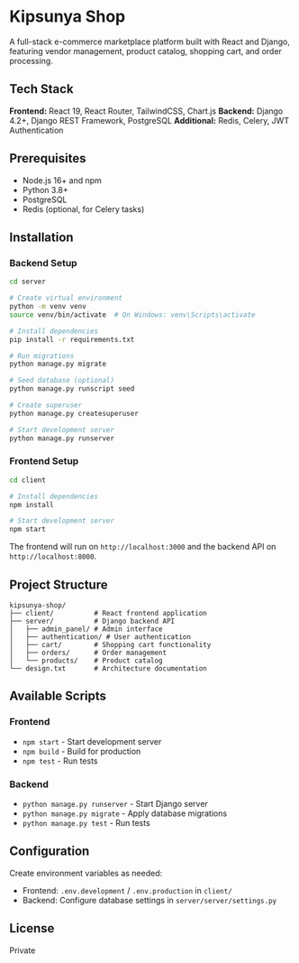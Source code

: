 # Kipsunya Shop

A full-stack e-commerce marketplace platform built with React and Django, featuring vendor management, product catalog, shopping cart, and order processing.

## Tech Stack

**Frontend:** React 19, React Router, TailwindCSS, Chart.js
**Backend:** Django 4.2+, Django REST Framework, PostgreSQL
**Additional:** Redis, Celery, JWT Authentication

## Prerequisites

- Node.js 16+ and npm
- Python 3.8+
- PostgreSQL
- Redis (optional, for Celery tasks)

## Installation

### Backend Setup

```bash
cd server

# Create virtual environment
python -m venv venv
source venv/bin/activate  # On Windows: venv\Scripts\activate

# Install dependencies
pip install -r requirements.txt

# Run migrations
python manage.py migrate

# Seed database (optional)
python manage.py runscript seed

# Create superuser
python manage.py createsuperuser

# Start development server
python manage.py runserver
```

### Frontend Setup

```bash
cd client

# Install dependencies
npm install

# Start development server
npm start
```

The frontend will run on `http://localhost:3000` and the backend API on `http://localhost:8000`.

## Project Structure

```
kipsunya-shop/
├── client/          # React frontend application
├── server/          # Django backend API
│   ├── admin_panel/ # Admin interface
│   ├── authentication/ # User authentication
│   ├── cart/        # Shopping cart functionality
│   ├── orders/      # Order management
│   └── products/    # Product catalog
└── design.txt       # Architecture documentation
```

## Available Scripts

### Frontend
- `npm start` - Start development server
- `npm build` - Build for production
- `npm test` - Run tests

### Backend
- `python manage.py runserver` - Start Django server
- `python manage.py migrate` - Apply database migrations
- `python manage.py test` - Run tests

## Configuration

Create environment variables as needed:
- Frontend: `.env.development` / `.env.production` in `client/`
- Backend: Configure database settings in `server/server/settings.py`

## License

Private
